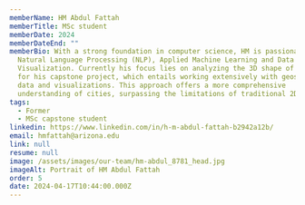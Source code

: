 ```yaml
---
memberName: HM Abdul Fattah
memberTitle: MSc student
memberDate: 2024
memberDateEnd: ""
memberBio: With a strong foundation in computer science, HM is passionate about
  Natural Language Processing (NLP), Applied Machine Learning and Data
  Visualization. Currently his focus lies on analyzing the 3D shape of cities
  for his capstone project, which entails working extensively with geospatial
  data and visualizations. This approach offers a more comprehensive
  understanding of cities, surpassing the limitations of traditional 2D studies.
tags:
  - Former
  - MSc capstone student
linkedin: https://www.linkedin.com/in/h-m-abdul-fattah-b2942a12b/
email: hmfattah@arizona.edu
link: null
resume: null
image: /assets/images/our-team/hm-abdul_8781_head.jpg
imageAlt: Portrait of HM Abdul Fattah
order: 5
date: 2024-04-17T10:44:00.000Z
---
```

